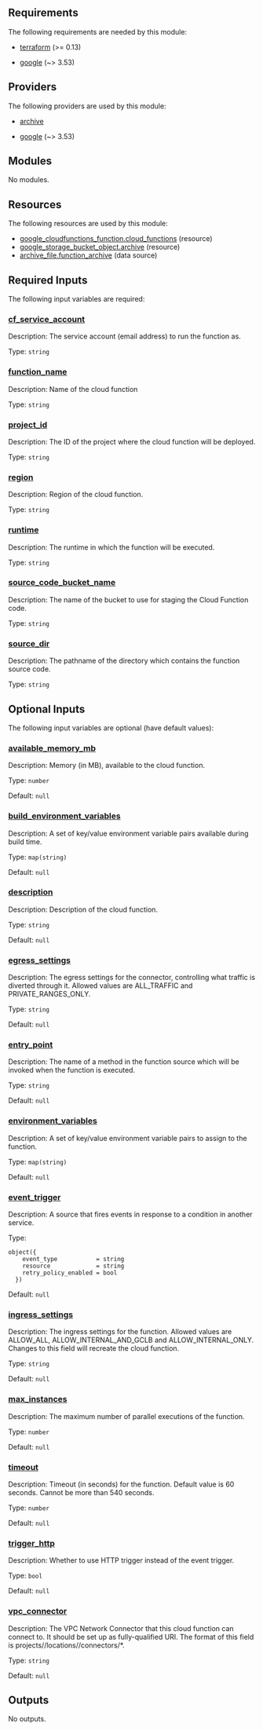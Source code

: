 <!-- BEGIN_TF_DOCS -->
## Requirements

The following requirements are needed by this module:

- <a name="requirement_terraform"></a> [terraform](#requirement\_terraform) (>= 0.13)

- <a name="requirement_google"></a> [google](#requirement\_google) (~> 3.53)

## Providers

The following providers are used by this module:

- <a name="provider_archive"></a> [archive](#provider\_archive)

- <a name="provider_google"></a> [google](#provider\_google) (~> 3.53)

## Modules

No modules.

## Resources

The following resources are used by this module:

- [google_cloudfunctions_function.cloud_functions](https://registry.terraform.io/providers/hashicorp/google/latest/docs/resources/cloudfunctions_function) (resource)
- [google_storage_bucket_object.archive](https://registry.terraform.io/providers/hashicorp/google/latest/docs/resources/storage_bucket_object) (resource)
- [archive_file.function_archive](https://registry.terraform.io/providers/hashicorp/archive/latest/docs/data-sources/file) (data source)

## Required Inputs

The following input variables are required:

### <a name="input_cf_service_account"></a> [cf\_service\_account](#input\_cf\_service\_account)

Description: The service account (email address) to run the function as.

Type: `string`

### <a name="input_function_name"></a> [function\_name](#input\_function\_name)

Description: Name of the cloud function

Type: `string`

### <a name="input_project_id"></a> [project\_id](#input\_project\_id)

Description: The ID of the project where the cloud function will be deployed.

Type: `string`

### <a name="input_region"></a> [region](#input\_region)

Description: Region of the cloud function.

Type: `string`

### <a name="input_runtime"></a> [runtime](#input\_runtime)

Description: The runtime in which the function will be executed.

Type: `string`

### <a name="input_source_code_bucket_name"></a> [source\_code\_bucket\_name](#input\_source\_code\_bucket\_name)

Description: The name of the bucket to use for staging the Cloud Function code.

Type: `string`

### <a name="input_source_dir"></a> [source\_dir](#input\_source\_dir)

Description: The pathname of the directory which contains the function source code.

Type: `string`

## Optional Inputs

The following input variables are optional (have default values):

### <a name="input_available_memory_mb"></a> [available\_memory\_mb](#input\_available\_memory\_mb)

Description: Memory (in MB), available to the cloud function.

Type: `number`

Default: `null`

### <a name="input_build_environment_variables"></a> [build\_environment\_variables](#input\_build\_environment\_variables)

Description: A set of key/value environment variable pairs available during build time.

Type: `map(string)`

Default: `null`

### <a name="input_description"></a> [description](#input\_description)

Description: Description of the cloud function.

Type: `string`

Default: `null`

### <a name="input_egress_settings"></a> [egress\_settings](#input\_egress\_settings)

Description: The egress settings for the connector, controlling what traffic is diverted through it. Allowed values are ALL\_TRAFFIC and PRIVATE\_RANGES\_ONLY.

Type: `string`

Default: `null`

### <a name="input_entry_point"></a> [entry\_point](#input\_entry\_point)

Description: The name of a method in the function source which will be invoked when the function is executed.

Type: `string`

Default: `null`

### <a name="input_environment_variables"></a> [environment\_variables](#input\_environment\_variables)

Description: A set of key/value environment variable pairs to assign to the function.

Type: `map(string)`

Default: `null`

### <a name="input_event_trigger"></a> [event\_trigger](#input\_event\_trigger)

Description: A source that fires events in response to a condition in another service.

Type:

```hcl
object({
    event_type           = string
    resource             = string
    retry_policy_enabled = bool
  })
```

Default: `null`

### <a name="input_ingress_settings"></a> [ingress\_settings](#input\_ingress\_settings)

Description: The ingress settings for the function. Allowed values are ALLOW\_ALL, ALLOW\_INTERNAL\_AND\_GCLB and ALLOW\_INTERNAL\_ONLY. Changes to this field will recreate the cloud function.

Type: `string`

Default: `null`

### <a name="input_max_instances"></a> [max\_instances](#input\_max\_instances)

Description: The maximum number of parallel executions of the function.

Type: `number`

Default: `null`

### <a name="input_timeout"></a> [timeout](#input\_timeout)

Description: Timeout (in seconds) for the function. Default value is 60 seconds. Cannot be more than 540 seconds.

Type: `number`

Default: `null`

### <a name="input_trigger_http"></a> [trigger\_http](#input\_trigger\_http)

Description: Whether to use HTTP trigger instead of the event trigger.

Type: `bool`

Default: `null`

### <a name="input_vpc_connector"></a> [vpc\_connector](#input\_vpc\_connector)

Description: The VPC Network Connector that this cloud function can connect to. It should be set up as fully-qualified URI. The format of this field is projects//locations//connectors/*.

Type: `string`

Default: `null`

## Outputs

No outputs.
<!-- END_TF_DOCS -->
